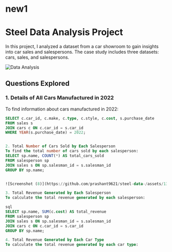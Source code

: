 # new1
# Steel Data Analysis Project

In this project, I analyzed a dataset from a car showroom to gain insights into car sales and salespersons. The case study includes three datasets: cars, sales, and salespersons.

![Data Analysis](https://github.com/prashant9621/steel-data-/assets/136049491/84b9fb7f-f5c3-4e12-b71c-f8de2b87d9fc)

## Questions Explored

### 1. Details of All Cars Manufactured in 2022

To find information about cars manufactured in 2022:

```sql
SELECT c.car_id, c.make, c.type, c.style, c.cost, s.purchase_date
FROM sales s
JOIN cars c ON c.car_id = s.car_id
WHERE YEAR(s.purchase_date) = 2022;


2. Total Number of Cars Sold by Each Salesperson
To find the total number of cars sold by each salesperson:
SELECT sp.name, COUNT(*) AS total_cars_sold
FROM salesperson sp
JOIN sales s ON sp.salesman_id = s.salesman_id
GROUP BY sp.name;


![Screenshot (8)](https://github.com/prashant9621/steel-data-/assets/136049491/06bdf6af-9f29-4867-811d-f67363dc1763)

3. Total Revenue Generated by Each Salesperson
To calculate the total revenue generated by each salesperson:

sql
SELECT sp.name, SUM(c.cost) AS total_revenue
FROM salesperson sp
JOIN sales s ON sp.salesman_id = s.salesman_id
JOIN cars c ON c.car_id = s.car_id
GROUP BY sp.name;

4. Total Revenue Generated by Each Car Type
To calculate the total revenue generated by each car type:








